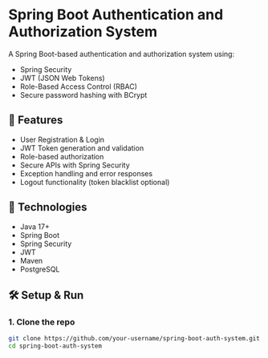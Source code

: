 # Spring Boot Authentication and Authorization System

A Spring Boot-based authentication and authorization system using:

- Spring Security
- JWT (JSON Web Tokens)
- Role-Based Access Control (RBAC)
- Secure password hashing with BCrypt

## 🔐 Features

- User Registration & Login
- JWT Token generation and validation
- Role-based authorization
- Secure APIs with Spring Security
- Exception handling and error responses
- Logout functionality (token blacklist optional)

## 🚀 Technologies

- Java 17+
- Spring Boot
- Spring Security
- JWT
- Maven
- PostgreSQL

## 🛠️ Setup & Run

### 1. Clone the repo

```bash
git clone https://github.com/your-username/spring-boot-auth-system.git
cd spring-boot-auth-system
```
